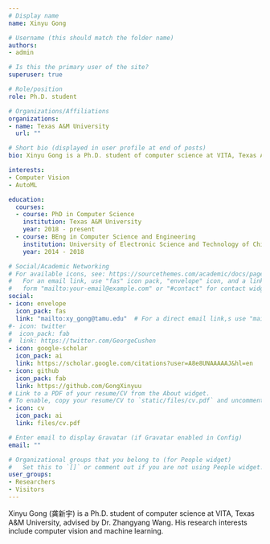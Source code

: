 ```yaml
---
# Display name
name: Xinyu Gong

# Username (this should match the folder name)
authors:
- admin

# Is this the primary user of the site?
superuser: true

# Role/position
role: Ph.D. student

# Organizations/Affiliations
organizations:
- name: Texas A&M University
  url: ""

# Short bio (displayed in user profile at end of posts)
bio: Xinyu Gong is a Ph.D. student of computer science at VITA, Texas A&M University, advised by Dr. Zhangyang Wang. His research interests include computer vision and machine learning.

interests:
- Computer Vision
- AutoML

education:
  courses:
  - course: PhD in Computer Science
    institution: Texas A&M University
    year: 2018 - present
  - course: BEng in Computer Science and Engineering
    institution: University of Electronic Science and Technology of China
    year: 2014 - 2018

# Social/Academic Networking
# For available icons, see: https://sourcethemes.com/academic/docs/page-builder/#icons
#   For an email link, use "fas" icon pack, "envelope" icon, and a link in the
#   form "mailto:your-email@example.com" or "#contact" for contact widget.
social:
- icon: envelope
  icon_pack: fas
  link: "mailto:xy_gong@tamu.edu"  # For a direct email link,s use "mailto:xy_gong@tamu.edu".
#- icon: twitter
#  icon_pack: fab
#  link: https://twitter.com/GeorgeCushen
- icon: google-scholar
  icon_pack: ai
  link: https://scholar.google.com/citations?user=A8e8UNAAAAAJ&hl=en
- icon: github
  icon_pack: fab
  link: https://github.com/GongXinyuu
# Link to a PDF of your resume/CV from the About widget.
# To enable, copy your resume/CV to `static/files/cv.pdf` and uncomment the lines below.
- icon: cv
  icon_pack: ai
  link: files/cv.pdf

# Enter email to display Gravatar (if Gravatar enabled in Config)
email: ""

# Organizational groups that you belong to (for People widget)
#   Set this to `[]` or comment out if you are not using People widget.
user_groups:
- Researchers
- Visitors
---
```


Xinyu Gong (龚新宇) is a Ph.D. student of computer science at VITA, Texas A&M University, advised by Dr. Zhangyang Wang. His research interests include computer vision and machine learning.
